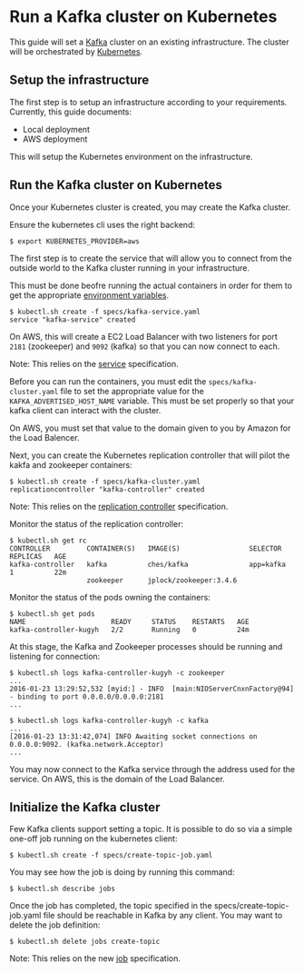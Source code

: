 Run a Kafka cluster on Kubernetes
=================================

This guide will set a [Kafka](http://kafka.apache.org/) cluster
on an existing infrastructure. The cluster will be orchestrated
by [Kubernetes](http://kubernetes.io/).

Setup the infrastructure
------------------------

The first step is to setup an infrastructure according to
your requirements. Currently, this guide documents:

* Local deployment
* AWS deployment

This will setup the Kubernetes environment on the
infrastructure.

Run the Kafka cluster on Kubernetes
-----------------------------------

Once your Kubernetes cluster is created, you may create
the Kafka cluster.

Ensure the kubernetes cli uses the right backend:

```
$ export KUBERNETES_PROVIDER=aws
```


The first step is to create the service that will
allow you to connect from the outside world to
the Kafka cluster running in your infrastructure.

This must be done beofre running the actual containers
in order for them to get the appropriate
[environment variables](http://kubernetes.io/v1.1/docs/user-guide/services.html#environment-variables).

```
$ kubectl.sh create -f specs/kafka-service.yaml
service "kafka-service" created
```

On AWS, this will create a EC2 Load Balancer with two listeners
for port `2181` (zookeeper) and `9092` (kafka) so that
you can now connect to each.

Note: This relies on the [service](http://kubernetes.io/v1.1/docs/user-guide/services.html)
specification.


Before you can run the containers, you must
edit the `specs/kafka-cluster.yaml` file to
set the appropriate value for the `KAFKA_ADVERTISED_HOST_NAME`
variable. This must be set properly so that your
kafka client can interact with the cluster.

On AWS, you must set that value to the domain
given to you by Amazon for the Load Balencer.

Next, you can create the Kubernetes replication controller
that will pilot the kakfa and zookeeper containers:

```
$ kubectl.sh create -f specs/kafka-cluster.yaml
replicationcontroller "kafka-controller" created
```

Note: This relies on the [replication controller](http://kubernetes.io/v1.1/docs/user-guide/replication-controller.html)
specification.


Monitor the status of the replication controller:

```
$ kubectl.sh get rc
CONTROLLER         CONTAINER(S)   IMAGE(S)                 SELECTOR    REPLICAS   AGE
kafka-controller   kafka          ches/kafka               app=kafka   1          22m
                   zookeeper      jplock/zookeeper:3.4.6  
```

Monitor the status of the pods owning the containers:

```
$ kubectl.sh get pods
NAME                     READY     STATUS    RESTARTS   AGE
kafka-controller-kugyh   2/2       Running   0          24m
```

At this stage, the Kafka and Zookeeper processes should be
running and listening for connection:

```
$ kubectl.sh logs kafka-controller-kugyh -c zookeeper
...
2016-01-23 13:29:52,532 [myid:] - INFO  [main:NIOServerCnxnFactory@94] - binding to port 0.0.0.0/0.0.0.0:2181
...
```

```
$ kubectl.sh logs kafka-controller-kugyh -c kafka
...
[2016-01-23 13:31:42,074] INFO Awaiting socket connections on 0.0.0.0:9092. (kafka.network.Acceptor)
...
```


You may now connect to the Kafka service through the
address used for the service. On AWS, this is the domain
of the Load Balancer.


Initialize the Kafka cluster
----------------------------

Few Kafka clients support setting a topic. It is
possible to do so via a simple one-off job running
on the kubernetes client:

```
$ kubectl.sh create -f specs/create-topic-job.yaml
```

You may see how the job is doing by running this command:

```
$ kubectl.sh describe jobs
```

Once the job has completed, the topic specified
in the specs/create-topic-job.yaml file should be reachable
in Kafka by any client. You may want to delete the
job definition:

```
$ kubectl.sh delete jobs create-topic
```

Note: This relies on the new [job](http://kubernetes.io/v1.1/docs/user-guide/jobs.html)
specification.